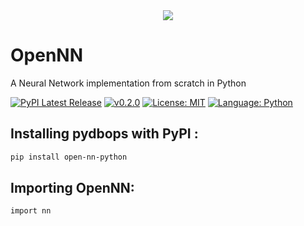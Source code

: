 <div align="center">
  <img src="https://user-images.githubusercontent.com/85283622/206227131-e25b01d8-4c35-4770-a4e9-728655766858.png"></a>
</div>

# OpenNN
A Neural Network implementation from scratch in Python

[![PyPI Latest Release](https://img.shields.io/pypi/v/open-nn-python.svg?style=flat&logo=pypi)](https://pypi.org/project/open-nn-python/)
[![v0.2.0](https://img.shields.io/badge/version-v0.1.1-red.svg?style=flat&logo=numpy)](https://github.com/NotShrirang/OpenNN)
[![License: MIT](https://img.shields.io/badge/license-MIT-brightgreen.svg?style=flat&logo=license)](https://github.com/NotShrirang/OpenNN/blob/main/LICENSE)
[![Language: Python](https://img.shields.io/badge/language-python-blue.svg?style=flat&logo=python)](https://www.python.org/)

## Installing pydbops with PyPI :

```sh
pip install open-nn-python
```

## Importing OpenNN:

```sh
import nn
```
